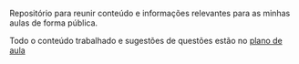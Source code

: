 Repositório para reunir conteúdo e informações relevantes para as minhas aulas de forma pública.

Todo o conteúdo trabalhado e sugestões de questões estão no [plano de aula](planodeaula.md)